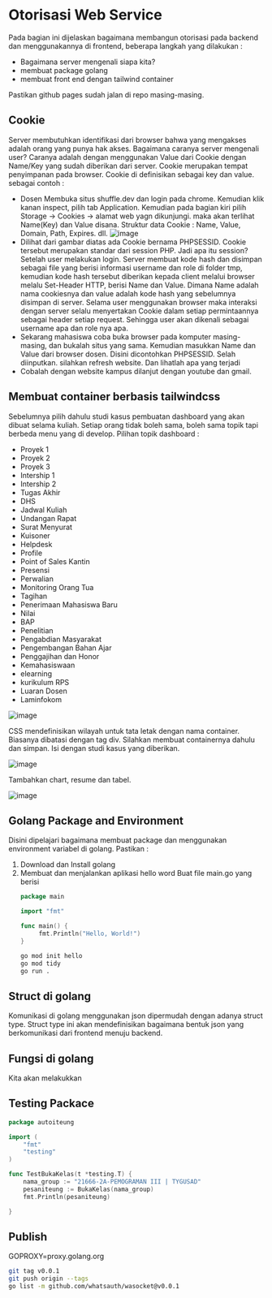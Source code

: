 # Otorisasi Web Service

Pada bagian ini dijelaskan bagaimana membangun otorisasi pada backend dan menggunakannya di frontend, beberapa langkah yang dilakukan :
* Bagaimana server mengenali siapa kita?
* membuat package golang
* membuat front end dengan tailwind container

Pastikan github pages sudah jalan di repo masing-masing.

## Cookie

Server membutuhkan identifikasi dari browser bahwa yang mengakses adalah orang yang punya hak akses. Bagaimana caranya server mengenali user? Caranya adalah dengan menggunakan Value dari Cookie dengan Name/Key yang sudah diberikan dari server. Cookie merupakan tempat penyimpanan pada browser. Cookie di definisikan sebagai key dan value. sebagai contoh :

* Dosen Membuka situs shuffle.dev dan login pada chrome. Kemudian klik kanan inspect, pilih tab Application. Kemudian pada bagian kiri pilih Storage -> Cookies -> alamat web yagn dikunjungi. maka akan terlihat Name(Key) dan Value disana. Struktur data Cookie : Name, Value, Domain, Path, Expires. dll. 
  ![image](https://user-images.githubusercontent.com/11188109/221475714-3b632155-031c-40ec-a859-d8a8dbedf373.png)
* Dilihat dari gambar diatas ada Cookie bernama PHPSESSID. Cookie tersebut merupakan standar dari session PHP. Jadi apa itu session? Setelah user melakukan login. Server membuat kode hash dan disimpan sebagai file yang berisi informasi username dan role di folder tmp, kemudian kode hash tersebut diberikan kepada client melalui browser melalu Set-Header HTTP, berisi Name dan Value. Dimana Name adalah nama cookiesnya dan value adalah kode hash yang sebelumnya disimpan di server. Selama user menggunakan browser maka interaksi dengan server selalu menyertakan Cookie dalam setiap permintaannya sebagai header setiap request. Sehingga user akan dikenali sebagai username apa dan role nya apa.
* Sekarang mahasiswa coba buka browser pada komputer masing-masing, dan bukalah situs yang sama. Kemudian masukkan Name dan Value dari browser dosen. Disini dicontohkan PHPSESSID. Selah diinputkan. silahkan refresh website. Dan lihatlah apa yang terjadi
* Cobalah dengan website kampus dilanjut dengan youtube dan gmail.

## Membuat container berbasis tailwindcss

Sebelumnya pilih dahulu studi kasus pembuatan dashboard yang akan dibuat selama kuliah. Setiap orang tidak boleh sama, boleh sama topik tapi berbeda menu yang di develop. Pilihan topik dashboard :

* Proyek 1
* Proyek 2
* Proyek 3
* Intership 1
* Intership 2
* Tugas Akhir
* DHS
* Jadwal Kuliah
* Undangan Rapat
* Surat Menyurat
* Kuisoner
* Helpdesk
* Profile
* Point of Sales Kantin
* Presensi
* Perwalian
* Monitoring Orang Tua
* Tagihan
* Penerimaan Mahasiswa Baru
* Nilai
* BAP
* Penelitian
* Pengabdian Masyarakat
* Pengembangan Bahan Ajar
* Penggajihan dan Honor
* Kemahasiswaan
* elearning
* kurikulum RPS
* Luaran Dosen
* Laminfokom

![image](https://user-images.githubusercontent.com/11188109/221479972-18ff68c8-cd28-4f8a-88b3-6c499a1d4900.png)

CSS mendefinisikan wilayah untuk tata letak dengan nama container. Biasanya dibatasi dengan tag div. Silahkan membuat containernya dahulu dan simpan. Isi dengan studi kasus yang diberikan.

![image](https://user-images.githubusercontent.com/11188109/221481502-a6590b6d-f039-4883-a0e5-7b1e6ff6f189.png)

Tambahkan chart, resume dan tabel.

![image](https://user-images.githubusercontent.com/11188109/221483647-a4836c01-d913-4c04-8c18-d44fafe9c135.png)


## Golang Package and Environment

Disini dipelajari bagaimana membuat package dan menggunakan environment variabel di golang. Pastikan :
1. Download dan Install golang
2. Membuat dan menjalankan aplikasi hello word
   Buat file main.go yang berisi
   ```go
   package main

   import "fmt"

   func main() {
        fmt.Println("Hello, World!")
   }
   ```
   ```sh
   go mod init hello
   go mod tidy
   go run .
   ```
## Struct di golang

Komunikasi di golang menggunakan json dipermudah dengan adanya struct type. Struct type ini akan mendefinisikan bagaimana bentuk json yang berkomunikasi dari frontend menuju backend.

## Fungsi di golang

Kita akan melakukkan

## Testing Packace

```go
package autoiteung

import (
	"fmt"
	"testing"
)

func TestBukaKelas(t *testing.T) {
	nama_group := "21666-2A-PEMOGRAMAN III | TYGUSAD"
	pesaniteung := BukaKelas(nama_group)
	fmt.Println(pesaniteung)

}

```

## Publish
GOPROXY=proxy.golang.org

```sh
git tag v0.0.1
git push origin --tags
go list -m github.com/whatsauth/wasocket@v0.0.1
```
